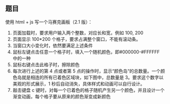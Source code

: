 ## 题目

使用 html + js 写一个马赛克画板（2.1 版）：

1. 页面加载时，要求用户输入两个整数，对应长和宽，例如 100, 200
2. 页面显示 100\*200 个格子，要求占满整个窗口，不能有滚动条。
3. 当窗口大小变化时，依然要满足上述条件
4. 鼠标左键点击任意一个格子时，填入一个随机颜色，即#000000-#FFFFFF 中的一种
5. 鼠标右键点击此格子时，擦除颜色
6. 每次进行上述的第 4 点或者第 5 点的操作时，显示“颜色岛“的总数量。一个颜色岛就是相连的所有已着色区域块，如下图中，总数量是 3。要求这个数字以美观的形式展示，1 秒后自动消失，具体样式和动画可以自行设计。
7. 敲击键盘 c 键时，对每一个已着色的格子随机产生另一个颜色，并且设计一个渐变动画，每个格子要从原来的颜色渐变成新颜色
